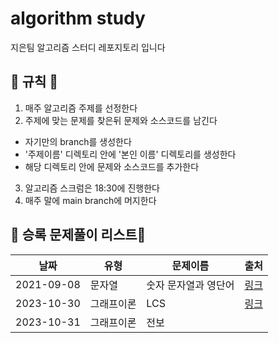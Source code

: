 # algorithm study

지은팀 알고리즘 스터디 레포지토리 입니다

## 📝 규칙 📝

1. 매주 알고리즘 주제를 선정한다
2. 주제에 맞는 문제를 찾은뒤 문제와 소스코드를 남긴다

- 자기만의 branch를 생성한다
- '주제이름' 디렉토리 안에 '본인 이름' 디렉토리를 생성한다
- 해당 디렉토리 안에 문제와 소스코드를 추가한다

3. 알고리즘 스크럼은 18:30에 진행한다
4. 매주 말에 main branch에 머지한다

## 📅 승록 문제풀이 리스트📅

| 날짜       | 유형       | 문제이름             | 출처                                                                              |
| ---------- | ---------- | -------------------- | --------------------------------------------------------------------------------- |
| 2021-09-08 | 문자열     | 숫자 문자열과 영단어 | [링크](https://programmers.co.kr/learn/courses/30/lessons/81301?language=python3) |
| 2023-10-30 | 그래프이론 | LCS                  | [링크](https://www.acmicpc.net/problem/9251)                                      |
| 2023-10-31 | 그래프이론 | 전보                 |                                                                                   |
